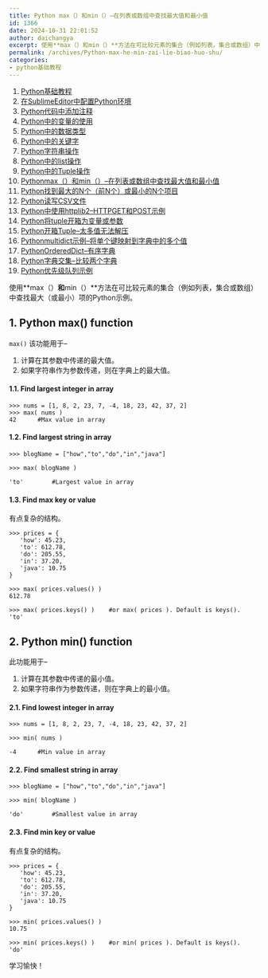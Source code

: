 ```yaml
---
title: Python max（）和min（）–在列表或数组中查找最大值和最小值
id: 1366
date: 2024-10-31 22:01:52
author: daichangya
excerpt: 使用**max（）和min（）**方法在可比较元素的集合（例如列表，集合或数组）中查找最大（或最小）项的Python示例。1.Pythonmax()functionmax()该功能用于–计算在其参数中传递的最大值。如果字符串作为参数传递，则在字典上的最大值。1.1.Findlargestintege
permalink: /archives/Python-max-he-min-zai-lie-biao-huo-shu/
categories:
- python基础教程
---
```


1. [Python基础教程](https://blog.jsdiff.com/archives/python基础教程)
2. [在SublimeEditor中配置Python环境](https://blog.jsdiff.com/archives/在sublimeeditor中配置python环境)
3. [Python代码中添加注释](https://blog.jsdiff.com/archives/python代码中添加注释)
4. [Python中的变量的使用](https://blog.jsdiff.com/archives/python中的变量的使用)
5. [Python中的数据类型](https://blog.jsdiff.com/archives/python中的数据类型)
6. [Python中的关键字](https://blog.jsdiff.com/archives/python中的关键字)
7. [Python字符串操作](https://blog.jsdiff.com/archives/python字符串操作)
8. [Python中的list操作](https://blog.jsdiff.com/archives/python中的list操作)
9. [Python中的Tuple操作](https://blog.jsdiff.com/archives/python中的tuple操作)
10. [Pythonmax（）和min（）–在列表或数组中查找最大值和最小值](https://blog.jsdiff.com/archives/pythonmax和min在列表或数组中查找最大值和最小值)
11. [Python找到最大的N个（前N个）或最小的N个项目](https://blog.jsdiff.com/archives/python找到最大的n个前n个或最小的n个项目)
12. [Python读写CSV文件](https://blog.jsdiff.com/archives/python读写csv文件)
13. [Python中使用httplib2–HTTPGET和POST示例](https://blog.jsdiff.com/archives/python中使用httplib2httpget和post示例)
14. [Python将tuple开箱为变量或参数](https://blog.jsdiff.com/archives/python将tuple开箱为变量或参数)
15. [Python开箱Tuple–太多值无法解压](https://blog.jsdiff.com/archives/python开箱tuple太多值无法解压)
16. [Pythonmultidict示例–将单个键映射到字典中的多个值](https://blog.jsdiff.com/archives/pythonmultidict示例将单个键映射到字典中的多个值)
17. [PythonOrderedDict–有序字典](https://blog.jsdiff.com/archives/pythonordereddict有序字典)
18. [Python字典交集–比较两个字典](https://blog.jsdiff.com/archives/python字典交集比较两个字典)
19. [Python优先级队列示例](https://blog.jsdiff.com/archives/python优先级队列示例)


使用**max（）**和**min（）**方法在可比较元素的集合（例如列表，集合或数组）中查找最大（或最小）项的Python示例。

1\. Python max() function
-------------------------

`max()` 该功能用于–


1.  计算在其参数中传递的最大值。
2.  如果字符串作为参数传递，则在字典上的最大值。

#### 1.1. Find largest integer in array
```
>>> nums = [1, 8, 2, 23, 7, -4, 18, 23, 42, 37, 2]
>>> max( nums )
42		#Max value in array
```

#### 1.2. Find largest string in array
```
>>> blogName = ["how","to","do","in","java"]

>>> max( blogName )

'to'		#Largest value in array
```
#### 1.3. Find max key or value

有点复杂的结构。
```
>>> prices = {
   'how': 45.23,
   'to': 612.78,
   'do': 205.55,
   'in': 37.20,
   'java': 10.75
}

>>> max( prices.values() )
612.78

>>> max( prices.keys() ) 	#or max( prices ). Default is keys().
'to'
```
2\. Python min() function
-------------------------

此功能用于–

1.  计算在其参数中传递的最小值。
2.  如果字符串作为参数传递，则在字典上的最小值。

#### 2.1. Find lowest integer in array
```
>>> nums = [1, 8, 2, 23, 7, -4, 18, 23, 42, 37, 2]

>>> min( nums )

-4		#Min value in array
```
#### 2.2. Find smallest string in array
```
>>> blogName = ["how","to","do","in","java"]

>>> min( blogName )

'do'		#Smallest value in array
```
#### 2.3. Find min key or value

有点复杂的结构。
```
>>> prices = {
   'how': 45.23,
   'to': 612.78,
   'do': 205.55,
   'in': 37.20,
   'java': 10.75
}

>>> min( prices.values() )
10.75

>>> min( prices.keys() ) 	#or min( prices ). Default is keys().
'do'
```
学习愉快！